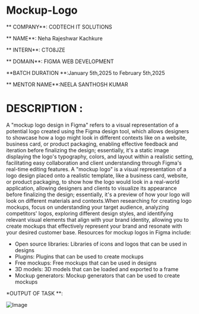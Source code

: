 # Mockup-Logo

** COMPANY**: CODTECH IT SOLUTIONS

** NAME**: Neha Rajeshwar Kachkure 

** INTERN**: CTO8JZE

** DOMAIN**: FIGMA WEB DEVELOPMENT

**BATCH DURATION **:January 5th,2025 to February 5th,2025 

** MENTOR NAME**:NEELA SANTHOSH KUMAR 

# DESCRIPTION :
   A "mockup logo design in Figma" refers to a visual representation of a potential logo created using the Figma design tool, which allows designers to showcase how a logo might look in different contexts like on a website, business card, or product packaging, enabling effective feedback and iteration before finalizing the design; essentially, it's a static image displaying the logo's typography, colors, and layout within a realistic setting, facilitating easy collaboration and client understanding through Figma's real-time editing features. A "mockup logo" is a visual representation of a logo design placed onto a realistic template, like a business card, website, or product packaging, to show how the logo would look in a real-world application, allowing designers and clients to visualize its appearance before finalizing the design; essentially, it's a preview of how your logo will look on different materials and contexts.When researching for creating logo mockups, focus on understanding your target audience, analyzing competitors' logos, exploring different design styles, and identifying relevant visual elements that align with your brand identity, allowing you to create mockups that effectively represent your brand and resonate with your desired customer base.
   Resources for mockup logos in Figma include: 
* Open source libraries: Libraries of icons and logos that can be used in designs 
* Plugins: Plugins that can be used to create mockups 
* Free mockups: Free mockups that can be used in designs 
* 3D models: 3D models that can be loaded and exported to a frame 
* Mockup generators: Mockup generators that can be used to create mockups

*OUTPUT OF TASK **:

![Image](https://github.com/user-attachments/assets/fabfeff7-39cb-4609-ad5f-5f111017328a)
